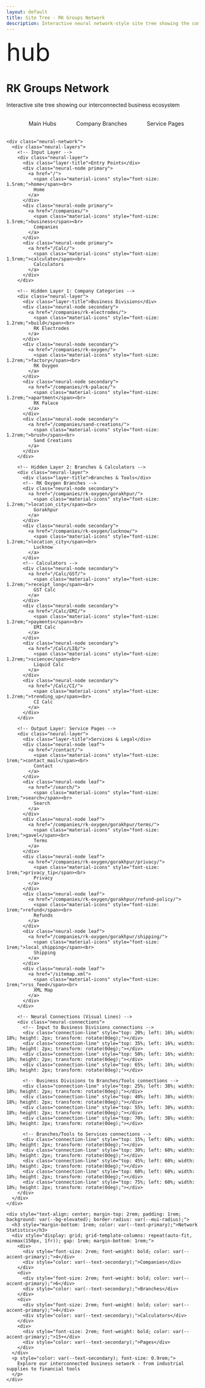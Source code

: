 ```yaml
---
layout: default
title: Site Tree - RK Groups Network
description: Interactive neural network-style site tree showing the complete RK Groups website structure and page connections.
---
```


<style>
/* Neural Network Site Tree Styles */
.neural-network {
  max-width: 1200px;
  margin: 0 auto;
  padding: 2rem;
  font-family: 'Roboto', sans-serif;
}

.neural-layers {
  display: flex;
  justify-content: space-between;
  align-items: center;
  min-height: 600px;
  position: relative;
  margin: 2rem 0;
}

.neural-layer {
  display: flex;
  flex-direction: column;
  align-items: center;
  gap: 1rem;
  z-index: 2;
}

.layer-title {
  font-size: 1.2rem;
  font-weight: 600;
  color: var(--text-primary);
  margin-bottom: 1rem;
  text-align: center;
  padding: 0.5rem 1rem;
  background: var(--bg-elevated);
  border-radius: var(--mui-radius);
  border: 1px solid var(--border-primary);
}

.neural-node {
  width: 120px;
  min-height: 60px;
  padding: 0.75rem;
  background: var(--bg-elevated);
  border: 2px solid var(--accent-primary);
  border-radius: var(--mui-radius);
  text-align: center;
  transition: all 0.3s ease;
  position: relative;
  box-shadow: var(--shadow-sm);
  cursor: pointer;
}

.neural-node:hover {
  transform: translateY(-2px);
  box-shadow: var(--shadow-md);
  border-color: var(--accent-secondary);
}

.neural-node.primary {
  background: linear-gradient(135deg, var(--accent-primary), var(--accent-secondary));
  color: white;
  border-color: var(--accent-primary);
}

.neural-node.secondary {
  border-color: var(--text-secondary);
}

.neural-node.leaf {
  width: 100px;
  min-height: 50px;
  padding: 0.5rem;
  font-size: 0.9rem;
  border-color: var(--border-primary);
}

.neural-node a {
  color: inherit;
  text-decoration: none;
  display: block;
  font-weight: 500;
}

.neural-node a:hover {
  text-decoration: underline;
}

.neural-connections {
  position: absolute;
  top: 0;
  left: 0;
  width: 100%;
  height: 100%;
  pointer-events: none;
  z-index: 1;
}

.connection-line {
  position: absolute;
  background: linear-gradient(90deg, var(--accent-primary), var(--accent-secondary));
  border-radius: 2px;
  opacity: 0.6;
  animation: pulse 2s infinite;
}

@keyframes pulse {
  0%, 100% { opacity: 0.4; }
  50% { opacity: 0.8; }
}

/* Responsive adjustments */
@media (max-width: 768px) {
  .neural-layers {
    flex-direction: column;
    gap: 2rem;
    min-height: auto;
  }

  .neural-layer {
    width: 100%;
    flex-direction: row;
    flex-wrap: wrap;
    justify-content: center;
  }

  .neural-connections {
    display: none; /* Hide connections on mobile for clarity */
  }
}

.legend {
  display: flex;
  justify-content: center;
  gap: 2rem;
  margin: 2rem 0;
  flex-wrap: wrap;
}

.legend-item {
  display: flex;
  align-items: center;
  gap: 0.5rem;
  font-size: 0.9rem;
  color: var(--text-secondary);
}

.legend-dot {
  width: 12px;
  height: 12px;
  border-radius: 50%;
}

.legend-dot.primary { background: var(--accent-primary); }
.legend-dot.secondary { background: var(--text-secondary); }
.legend-dot.leaf { background: var(--border-primary); }
</style>

<div class="mui-hero">
  <div class="mui-hero-content">
    <div class="mui-hero-icon">
      <span class="material-icons" style="font-size: 4rem;">hub</span>
    </div>
    <h1 class="mui-hero-title">RK Groups Network</h1>
    <p class="mui-hero-subtitle">Interactive site tree showing our interconnected business ecosystem</p>
  </div>
</div>

<div class="content-section">
  <div class="mui-card">
    <div class="legend">
      <div class="legend-item">
        <div class="legend-dot primary"></div>
        <span>Main Hubs</span>
      </div>
      <div class="legend-item">
        <div class="legend-dot secondary"></div>
        <span>Company Branches</span>
      </div>
      <div class="legend-item">
        <div class="legend-dot leaf"></div>
        <span>Service Pages</span>
      </div>
    </div>

    <div class="neural-network">
      <div class="neural-layers">
        <!-- Input Layer -->
        <div class="neural-layer">
          <div class="layer-title">Entry Points</div>
          <div class="neural-node primary">
            <a href="/">
              <span class="material-icons" style="font-size: 1.5rem;">home</span><br>
              Home
            </a>
          </div>
          <div class="neural-node primary">
            <a href="/companies/">
              <span class="material-icons" style="font-size: 1.5rem;">business</span><br>
              Companies
            </a>
          </div>
          <div class="neural-node primary">
            <a href="/Calc/">
              <span class="material-icons" style="font-size: 1.5rem;">calculate</span><br>
              Calculators
            </a>
          </div>
        </div>

        <!-- Hidden Layer 1: Company Categories -->
        <div class="neural-layer">
          <div class="layer-title">Business Divisions</div>
          <div class="neural-node secondary">
            <a href="/companies/rk-electrodes/">
              <span class="material-icons" style="font-size: 1.2rem;">build</span><br>
              RK Electrodes
            </a>
          </div>
          <div class="neural-node secondary">
            <a href="/companies/rk-oxygen/">
              <span class="material-icons" style="font-size: 1.2rem;">factory</span><br>
              RK Oxygen
            </a>
          </div>
          <div class="neural-node secondary">
            <a href="/companies/rk-palace/">
              <span class="material-icons" style="font-size: 1.2rem;">apartment</span><br>
              RK Palace
            </a>
          </div>
          <div class="neural-node secondary">
            <a href="/companies/sand-creations/">
              <span class="material-icons" style="font-size: 1.2rem;">brush</span><br>
              Sand Creations
            </a>
          </div>
        </div>

        <!-- Hidden Layer 2: Branches & Calculators -->
        <div class="neural-layer">
          <div class="layer-title">Branches & Tools</div>
          <!-- RK Oxygen Branches -->
          <div class="neural-node secondary">
            <a href="/companies/rk-oxygen/gorakhpur/">
              <span class="material-icons" style="font-size: 1.2rem;">location_city</span><br>
              Gorakhpur
            </a>
          </div>
          <div class="neural-node secondary">
            <a href="/companies/rk-oxygen/lucknow/">
              <span class="material-icons" style="font-size: 1.2rem;">location_city</span><br>
              Lucknow
            </a>
          </div>
          <!-- Calculators -->
          <div class="neural-node secondary">
            <a href="/Calc/GST/">
              <span class="material-icons" style="font-size: 1.2rem;">receipt_long</span><br>
              GST Calc
            </a>
          </div>
          <div class="neural-node secondary">
            <a href="/Calc/EMI/">
              <span class="material-icons" style="font-size: 1.2rem;">payments</span><br>
              EMI Calc
            </a>
          </div>
          <div class="neural-node secondary">
            <a href="/Calc/LIQ/">
              <span class="material-icons" style="font-size: 1.2rem;">science</span><br>
              Liquid Calc
            </a>
          </div>
          <div class="neural-node secondary">
            <a href="/Calc/CI/">
              <span class="material-icons" style="font-size: 1.2rem;">trending_up</span><br>
              CI Calc
            </a>
          </div>
        </div>

        <!-- Output Layer: Service Pages -->
        <div class="neural-layer">
          <div class="layer-title">Services & Legal</div>
          <div class="neural-node leaf">
            <a href="/contact/">
              <span class="material-icons" style="font-size: 1rem;">contact_mail</span><br>
              Contact
            </a>
          </div>
          <div class="neural-node leaf">
            <a href="/search/">
              <span class="material-icons" style="font-size: 1rem;">search</span><br>
              Search
            </a>
          </div>
          <div class="neural-node leaf">
            <a href="/companies/rk-oxygen/gorakhpur/terms/">
              <span class="material-icons" style="font-size: 1rem;">gavel</span><br>
              Terms
            </a>
          </div>
          <div class="neural-node leaf">
            <a href="/companies/rk-oxygen/gorakhpur/privacy/">
              <span class="material-icons" style="font-size: 1rem;">privacy_tip</span><br>
              Privacy
            </a>
          </div>
          <div class="neural-node leaf">
            <a href="/companies/rk-oxygen/gorakhpur/refund-policy/">
              <span class="material-icons" style="font-size: 1rem;">refund</span><br>
              Refunds
            </a>
          </div>
          <div class="neural-node leaf">
            <a href="/companies/rk-oxygen/gorakhpur/shipping/">
              <span class="material-icons" style="font-size: 1rem;">local_shipping</span><br>
              Shipping
            </a>
          </div>
          <div class="neural-node leaf">
            <a href="/sitemap.xml">
              <span class="material-icons" style="font-size: 1rem;">rss_feed</span><br>
              XML Map
            </a>
          </div>
        </div>

        <!-- Neural Connections (Visual Lines) -->
        <div class="neural-connections">
          <!-- Input to Business Divisions connections -->
          <div class="connection-line" style="top: 20%; left: 16%; width: 18%; height: 2px; transform: rotate(0deg);"></div>
          <div class="connection-line" style="top: 35%; left: 16%; width: 18%; height: 2px; transform: rotate(0deg);"></div>
          <div class="connection-line" style="top: 50%; left: 16%; width: 18%; height: 2px; transform: rotate(0deg);"></div>
          <div class="connection-line" style="top: 65%; left: 16%; width: 18%; height: 2px; transform: rotate(0deg);"></div>

          <!-- Business Divisions to Branches/Tools connections -->
          <div class="connection-line" style="top: 25%; left: 38%; width: 18%; height: 2px; transform: rotate(0deg);"></div>
          <div class="connection-line" style="top: 40%; left: 38%; width: 18%; height: 2px; transform: rotate(0deg);"></div>
          <div class="connection-line" style="top: 55%; left: 38%; width: 18%; height: 2px; transform: rotate(0deg);"></div>
          <div class="connection-line" style="top: 70%; left: 38%; width: 18%; height: 2px; transform: rotate(0deg);"></div>

          <!-- Branches/Tools to Services connections -->
          <div class="connection-line" style="top: 15%; left: 60%; width: 18%; height: 2px; transform: rotate(0deg);"></div>
          <div class="connection-line" style="top: 30%; left: 60%; width: 18%; height: 2px; transform: rotate(0deg);"></div>
          <div class="connection-line" style="top: 45%; left: 60%; width: 18%; height: 2px; transform: rotate(0deg);"></div>
          <div class="connection-line" style="top: 60%; left: 60%; width: 18%; height: 2px; transform: rotate(0deg);"></div>
          <div class="connection-line" style="top: 75%; left: 60%; width: 18%; height: 2px; transform: rotate(0deg);"></div>
        </div>
      </div>
    </div>

    <div style="text-align: center; margin-top: 2rem; padding: 1rem; background: var(--bg-elevated); border-radius: var(--mui-radius);">
      <h3 style="margin-bottom: 1rem; color: var(--text-primary);">Network Statistics</h3>
      <div style="display: grid; grid-template-columns: repeat(auto-fit, minmax(150px, 1fr)); gap: 1rem; margin-bottom: 1rem;">
        <div>
          <div style="font-size: 2rem; font-weight: bold; color: var(--accent-primary);">4</div>
          <div style="color: var(--text-secondary);">Companies</div>
        </div>
        <div>
          <div style="font-size: 2rem; font-weight: bold; color: var(--accent-primary);">6</div>
          <div style="color: var(--text-secondary);">Branches</div>
        </div>
        <div>
          <div style="font-size: 2rem; font-weight: bold; color: var(--accent-primary);">4</div>
          <div style="color: var(--text-secondary);">Calculators</div>
        </div>
        <div>
          <div style="font-size: 2rem; font-weight: bold; color: var(--accent-primary);">15+</div>
          <div style="color: var(--text-secondary);">Pages</div>
        </div>
      </div>
      <p style="color: var(--text-secondary); font-size: 0.9rem;">
        Explore our interconnected business network - from industrial supplies to financial tools
      </p>
    </div>
  </div>
</div>